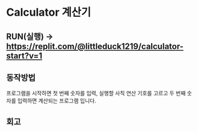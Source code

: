 # Calculator 계산기

## RUN(실행) -> https://replit.com/@littleduck1219/calculator-start?v=1

## 동작방법

프로그램을 시작하면 첫 번째 숫자를 입력, 실행할 사칙 연산 기호를 고르고 두 번째 숫자를 입력하면 계산되는 프로그램 입니다.

## 회고
